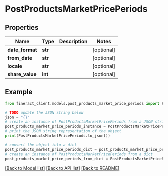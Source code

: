 # PostProductsMarketPricePeriods


## Properties

Name | Type | Description | Notes
------------ | ------------- | ------------- | -------------
**date_format** | **str** |  | [optional] 
**from_date** | **str** |  | [optional] 
**locale** | **str** |  | [optional] 
**share_value** | **int** |  | [optional] 

## Example

```python
from fineract_client.models.post_products_market_price_periods import PostProductsMarketPricePeriods

# TODO update the JSON string below
json = "{}"
# create an instance of PostProductsMarketPricePeriods from a JSON string
post_products_market_price_periods_instance = PostProductsMarketPricePeriods.from_json(json)
# print the JSON string representation of the object
print(PostProductsMarketPricePeriods.to_json())

# convert the object into a dict
post_products_market_price_periods_dict = post_products_market_price_periods_instance.to_dict()
# create an instance of PostProductsMarketPricePeriods from a dict
post_products_market_price_periods_from_dict = PostProductsMarketPricePeriods.from_dict(post_products_market_price_periods_dict)
```
[[Back to Model list]](../README.md#documentation-for-models) [[Back to API list]](../README.md#documentation-for-api-endpoints) [[Back to README]](../README.md)


